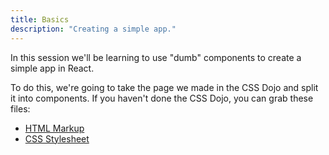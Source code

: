 ```yaml
---
title: Basics
description: "Creating a simple app."
---
```


In this session we'll be learning to use "dumb" components to create a simple app in React.

To do this, we're going to take the page we made in the CSS Dojo and split it into components. If you haven't done the CSS Dojo, you can grab these files:

- [HTML Markup](https://raw.githubusercontent.com/jahed/css-dojo/responsive/source/index.html)
- [CSS Stylesheet](https://raw.githubusercontent.com/jahed/css-dojo/responsive/source/stylesheets/main.css)